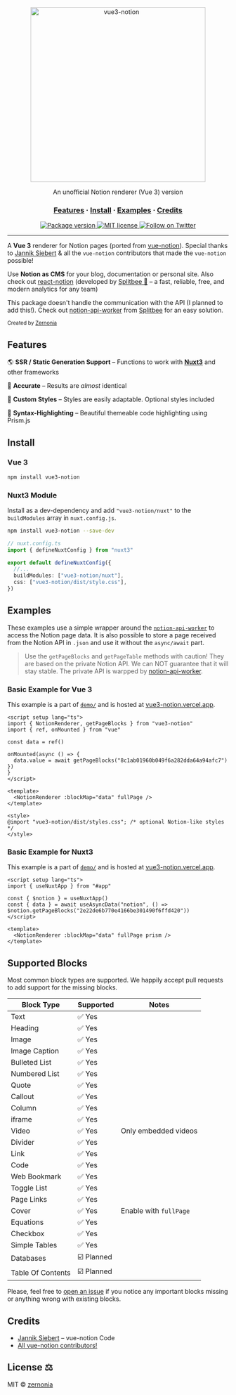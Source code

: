<div align="center">
  <img src="https://github.com/zernonia/vue3-notion/raw/master/assets/vue3-notion.png" alt="vue3-notion" width="398px" />
  <p>An unofficial Notion renderer (Vue 3) version</p>
</div>

<h3 align="center">
  <a href="#features">Features</a>
  <span> · </span>
  <a href="#install">Install</a>
  <span> · </span>
  <a href="#examples">Examples</a>
  <span> · </span>
  <a href="#credits">Credits</a>
</h3>

<p align="center">
  <a href="https://www.npmjs.org/package/vue3-notion">
    <img src="https://img.shields.io/npm/v/vue3-notion.svg" alt="Package version" />
  </a>
  <a href="https://github.com/janniks/vue3-notion/blob/master/LICENSE">
    <img src="https://img.shields.io/badge/license-MIT-blue.svg" alt="MIT license" />
  </a>
  <a href="https://twitter.com/intent/follow?screen_name=zernonia">
    <img src="https://img.shields.io/twitter/url?label=Follow&style=social&url=https%3A%2F%2Ftwitter.com%2Fzernonia" alt="Follow on Twitter" />
  </a>
</p>

---

A **Vue 3** renderer for Notion pages (ported from [vue-notion](https://github.com/janniks/vue-notion)). Special thanks to [Jannik Siebert](https://twitter.com/jnnksbrt) & all the `vue-notion` contributors that made the `vue-notion` possible!

Use **Notion as CMS** for your blog, documentation or personal site.
Also check out [react-notion](https://github.com/splitbee/react-notion) (developed by [Splitbee 🐝](https://splitbee.io/) – a fast, reliable, free, and modern analytics for any team)

This package doesn't handle the communication with the API (I planned to add this!). Check out [notion-api-worker](https://github.com/splitbee/notion-api-worker) from [Splitbee](https://splitbee.io/) for an easy solution.

<sub>Created by <a href="https://twitter.com/zernonia">Zernonia</a></sub>

## Features

🌎 **SSR / Static Generation Support** – Functions to work with [**Nuxt3**](https://v3.nuxtjs.org/) and other frameworks

🎯 **Accurate** – Results are _almost_ identical

🎨 **Custom Styles** – Styles are easily adaptable. Optional styles included

🔮 **Syntax-Highlighting** – Beautiful themeable code highlighting using Prism.js

## Install

### Vue 3

```bash
npm install vue3-notion
```

### Nuxt3 Module

Install as a dev-dependency and add `"vue3-notion/nuxt"` to the `buildModules` array in `nuxt.config.js`.

```bash
npm install vue3-notion --save-dev
```

```ts
// nuxt.config.ts
import { defineNuxtConfig } from "nuxt3"

export default defineNuxtConfig({
  //...
  buildModules: ["vue3-notion/nuxt"],
  css: ["vue3-notion/dist/style.css"],
})
```

## Examples

These examples use a simple wrapper around the [`notion-api-worker`](https://github.com/splitbee/notion-api-worker) to access the Notion page data.
It is also possible to store a page received from the Notion API in `.json` and use it without the `async/await` part.

> Use the `getPageBlocks` and `getPageTable` methods with caution!
> They are based on the private Notion API.
> We can NOT guarantee that it will stay stable.
> The private API is warpped by [notion-api-worker](https://github.com/splitbee/notion-api-worker).

### Basic Example for **Vue 3**

This example is a part of [`demo/`](https://github.com/zeronnia/vue3-notion/demo/) and is hosted at [vue3-notion.vercel.app](https://vue3-notion.vercel.app).

```vue
<script setup lang="ts">
import { NotionRenderer, getPageBlocks } from "vue3-notion"
import { ref, onMounted } from "vue"

const data = ref()

onMounted(async () => {
  data.value = await getPageBlocks("8c1ab01960b049f6a282dda64a94afc7")
})
}
</script>

<template>
  <NotionRenderer :blockMap="data" fullPage />
</template>

<style>
@import "vue3-notion/dist/styles.css"; /* optional Notion-like styles */
</style>
```

### Basic Example for **Nuxt3**

This example is a part of [`demo/`](https://github.com/zeronnia/vue3-notion/demo/) and is hosted at [vue3-notion.vercel.app](https://vue3-notion.vercel.app).

```vue
<script setup lang="ts">
import { useNuxtApp } from "#app"

const { $notion } = useNuxtApp()
const { data } = await useAsyncData("notion", () => $notion.getPageBlocks("2e22de6b770e4166be301490f6ffd420"))
</script>

<template>
  <NotionRenderer :blockMap="data" fullPage prism />
</template>
```

## Supported Blocks

Most common block types are supported. We happily accept pull requests to add support for the missing blocks.

| Block Type        | Supported  | Notes                  |
| ----------------- | ---------- | ---------------------- |
| Text              | ✅ Yes     |                        |
| Heading           | ✅ Yes     |                        |
| Image             | ✅ Yes     |                        |
| Image Caption     | ✅ Yes     |                        |
| Bulleted List     | ✅ Yes     |                        |
| Numbered List     | ✅ Yes     |                        |
| Quote             | ✅ Yes     |                        |
| Callout           | ✅ Yes     |                        |
| Column            | ✅ Yes     |                        |
| iframe            | ✅ Yes     |                        |
| Video             | ✅ Yes     | Only embedded videos   |
| Divider           | ✅ Yes     |                        |
| Link              | ✅ Yes     |                        |
| Code              | ✅ Yes     |                        |
| Web Bookmark      | ✅ Yes     |                        |
| Toggle List       | ✅ Yes     |                        |
| Page Links        | ✅ Yes     |                        |
| Cover             | ✅ Yes     | Enable with `fullPage` |
| Equations         | ✅ Yes     |                        |
| Checkbox          | ✅ Yes     |                        |
| Simple Tables     | ✅ Yes     |                        |
| Databases         | ☑️ Planned |                        |
| Table Of Contents | ☑️ Planned |                        |

Please, feel free to [open an issue](https://github.com/zernonia/vue3-notion/issues/new) if you notice any important blocks missing or anything wrong with existing blocks.

## Credits

- [Jannik Siebert](https://twitter.com/jnnksbrt) – vue-notion Code
- [All vue-notion contributors!](https://github.com/janniks/vue-notion/graphs/contributors)

## License ⚖️

MIT © [zernonia](https://twitter.com/zernonia)
